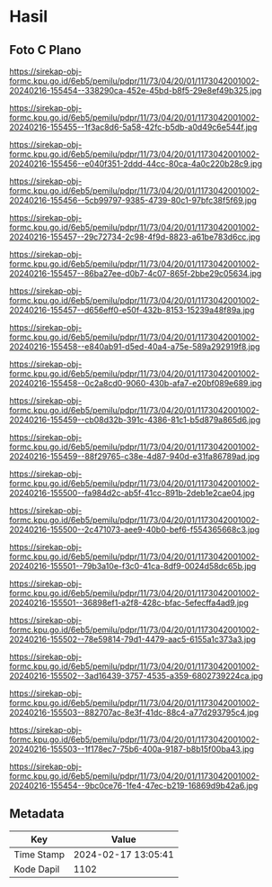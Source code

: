 # Hasil

## Foto C Plano

https://sirekap-obj-formc.kpu.go.id/6eb5/pemilu/pdpr/11/73/04/20/01/1173042001002-20240216-155454--338290ca-452e-45bd-b8f5-29e8ef49b325.jpg

https://sirekap-obj-formc.kpu.go.id/6eb5/pemilu/pdpr/11/73/04/20/01/1173042001002-20240216-155455--1f3ac8d6-5a58-42fc-b5db-a0d49c6e544f.jpg

https://sirekap-obj-formc.kpu.go.id/6eb5/pemilu/pdpr/11/73/04/20/01/1173042001002-20240216-155456--e040f351-2ddd-44cc-80ca-4a0c220b28c9.jpg

https://sirekap-obj-formc.kpu.go.id/6eb5/pemilu/pdpr/11/73/04/20/01/1173042001002-20240216-155456--5cb99797-9385-4739-80c1-97bfc38f5f69.jpg

https://sirekap-obj-formc.kpu.go.id/6eb5/pemilu/pdpr/11/73/04/20/01/1173042001002-20240216-155457--29c72734-2c98-4f9d-8823-a61be783d6cc.jpg

https://sirekap-obj-formc.kpu.go.id/6eb5/pemilu/pdpr/11/73/04/20/01/1173042001002-20240216-155457--86ba27ee-d0b7-4c07-865f-2bbe29c05634.jpg

https://sirekap-obj-formc.kpu.go.id/6eb5/pemilu/pdpr/11/73/04/20/01/1173042001002-20240216-155457--d656eff0-e50f-432b-8153-15239a48f89a.jpg

https://sirekap-obj-formc.kpu.go.id/6eb5/pemilu/pdpr/11/73/04/20/01/1173042001002-20240216-155458--e840ab91-d5ed-40a4-a75e-589a292919f8.jpg

https://sirekap-obj-formc.kpu.go.id/6eb5/pemilu/pdpr/11/73/04/20/01/1173042001002-20240216-155458--0c2a8cd0-9060-430b-afa7-e20bf089e689.jpg

https://sirekap-obj-formc.kpu.go.id/6eb5/pemilu/pdpr/11/73/04/20/01/1173042001002-20240216-155459--cb08d32b-391c-4386-81c1-b5d879a865d6.jpg

https://sirekap-obj-formc.kpu.go.id/6eb5/pemilu/pdpr/11/73/04/20/01/1173042001002-20240216-155459--88f29765-c38e-4d87-940d-e31fa86789ad.jpg

https://sirekap-obj-formc.kpu.go.id/6eb5/pemilu/pdpr/11/73/04/20/01/1173042001002-20240216-155500--fa984d2c-ab5f-41cc-891b-2deb1e2cae04.jpg

https://sirekap-obj-formc.kpu.go.id/6eb5/pemilu/pdpr/11/73/04/20/01/1173042001002-20240216-155500--2c471073-aee9-40b0-bef6-f554365668c3.jpg

https://sirekap-obj-formc.kpu.go.id/6eb5/pemilu/pdpr/11/73/04/20/01/1173042001002-20240216-155501--79b3a10e-f3c0-41ca-8df9-0024d58dc65b.jpg

https://sirekap-obj-formc.kpu.go.id/6eb5/pemilu/pdpr/11/73/04/20/01/1173042001002-20240216-155501--36898ef1-a2f8-428c-bfac-5efecffa4ad9.jpg

https://sirekap-obj-formc.kpu.go.id/6eb5/pemilu/pdpr/11/73/04/20/01/1173042001002-20240216-155502--78e59814-79d1-4479-aac5-6155a1c373a3.jpg

https://sirekap-obj-formc.kpu.go.id/6eb5/pemilu/pdpr/11/73/04/20/01/1173042001002-20240216-155502--3ad16439-3757-4535-a359-6802739224ca.jpg

https://sirekap-obj-formc.kpu.go.id/6eb5/pemilu/pdpr/11/73/04/20/01/1173042001002-20240216-155503--882707ac-8e3f-41dc-88c4-a77d293795c4.jpg

https://sirekap-obj-formc.kpu.go.id/6eb5/pemilu/pdpr/11/73/04/20/01/1173042001002-20240216-155503--1f178ec7-75b6-400a-9187-b8b15f00ba43.jpg

https://sirekap-obj-formc.kpu.go.id/6eb5/pemilu/pdpr/11/73/04/20/01/1173042001002-20240216-155454--9bc0ce76-1fe4-47ec-b219-16869d9b42a6.jpg


## Metadata

| Key        | Value               |
| ---------- | ------------------- |
| Time Stamp | 2024-02-17 13:05:41 |
| Kode Dapil | 1102                |



